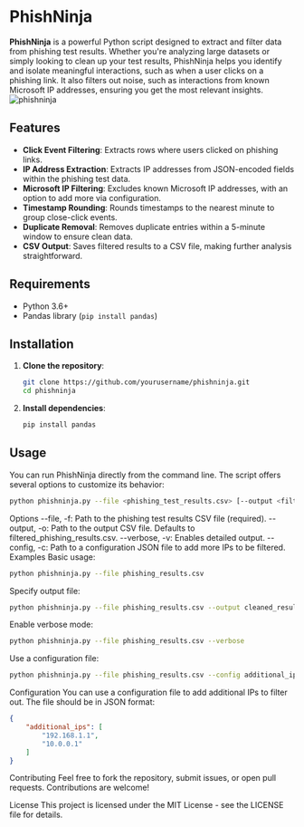 # PhishNinja

**PhishNinja** is a powerful Python script designed to extract and filter data from phishing test results. Whether you're analyzing large datasets or simply looking to clean up your test results, PhishNinja helps you identify and isolate meaningful interactions, such as when a user clicks on a phishing link. It also filters out noise, such as interactions from known Microsoft IP addresses, ensuring you get the most relevant insights.
![phishninja](https://github.com/user-attachments/assets/58c88ce5-015b-459b-ba15-cbb75992af23)

## Features

- **Click Event Filtering**: Extracts rows where users clicked on phishing links.
- **IP Address Extraction**: Extracts IP addresses from JSON-encoded fields within the phishing test data.
- **Microsoft IP Filtering**: Excludes known Microsoft IP addresses, with an option to add more via configuration.
- **Timestamp Rounding**: Rounds timestamps to the nearest minute to group close-click events.
- **Duplicate Removal**: Removes duplicate entries within a 5-minute window to ensure clean data.
- **CSV Output**: Saves filtered results to a CSV file, making further analysis straightforward.

## Requirements

- Python 3.6+
- Pandas library (`pip install pandas`)

## Installation

1. **Clone the repository**:

    ```sh
    git clone https://github.com/yourusername/phishninja.git
    cd phishninja
    ```

2. **Install dependencies**:

    ```sh
    pip install pandas
    ```

## Usage

You can run PhishNinja directly from the command line. The script offers several options to customize its behavior:

```sh
python phishninja.py --file <phishing_test_results.csv> [--output <filtered_results.csv>] [--verbose] [--config <config.json>]
```
Options
--file, -f: Path to the phishing test results CSV file (required).
--output, -o: Path to the output CSV file. Defaults to filtered_phishing_results.csv.
--verbose, -v: Enables detailed output.
--config, -c: Path to a configuration JSON file to add more IPs to be filtered.
Examples
Basic usage:

```sh
python phishninja.py --file phishing_results.csv
```
Specify output file:

```sh
python phishninja.py --file phishing_results.csv --output cleaned_results.csv
```
Enable verbose mode:
```sh
python phishninja.py --file phishing_results.csv --verbose
```
Use a configuration file:
```sh
python phishninja.py --file phishing_results.csv --config additional_ips.json
```
Configuration
You can use a configuration file to add additional IPs to filter out. The file should be in JSON format:

```json
{
    "additional_ips": [
        "192.168.1.1",
        "10.0.0.1"
    ]
}
```

Contributing
Feel free to fork the repository, submit issues, or open pull requests. Contributions are welcome!

License
This project is licensed under the MIT License - see the LICENSE file for details.
